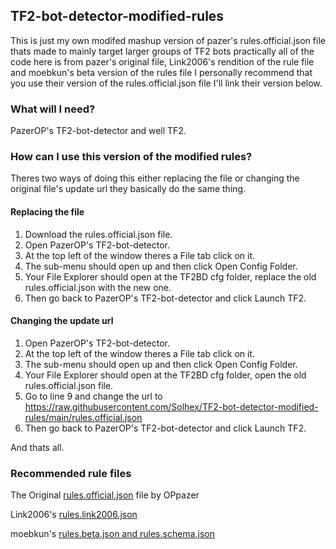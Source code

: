 ## TF2-bot-detector-modified-rules
This is just my own modifed mashup version of pazer's rules.official.json file thats made to mainly target larger groups of TF2 bots practically all of the 
code here is from pazer's original file, Link2006's rendition of the rule file and moebkun's beta version of the rules file I personally recommend that you
use their version of the rules.official.json file I'll link their version below.

### What will I need?
PazerOP's TF2-bot-detector and well TF2.

### How can I use this version of the modified rules?
Theres two ways of doing this either replacing the file or changing the original file's update url they basically do the same thing.

#### Replacing the file
1. Download the rules.official.json file.
2. Open PazerOP's TF2-bot-detector.
3. At the top left of the window theres a File tab click on it.
4. The sub-menu should open up and then click Open Config Folder.
5. Your File Explorer should open at the TF2BD cfg folder, replace the old rules.official.json with the new one.
6. Then go back to PazerOP's TF2-bot-detector and click Launch TF2.

#### Changing the update url
1. Open PazerOP's TF2-bot-detector.
2. At the top left of the window theres a File tab click on it.
3. The sub-menu should open up and then click Open Config Folder.
4. Your File Explorer should open at the TF2BD cfg folder, open the old rules.official.json file.
5. Go to line 9 and change the url to https://raw.githubusercontent.com/Solhex/TF2-bot-detector-modified-rules/main/rules.official.json
5. Then go back to PazerOP's TF2-bot-detector and click Launch TF2.

And thats all.

### Recommended rule files
The Original [rules.official.json][original-rules] file by OPpazer

Link2006's [rules.link2006.json][Link2006-raw-rules]

moebkun's [rules.beta.json and rules.schema.json][moebkun-list]

<!-- Links -->
[moebkun-list]:https://github.com/moebkun/lists
[original-rules]:https://github.com/PazerOP/tf2_bot_detector/blob/master/staging/cfg/rules.official.json
[Link2006-raw-rules]:https://gist.githubusercontent.com/Link2006/14afac0ebe7e8667b82b6d2cdf579a4d/raw/rules.link2006.json
